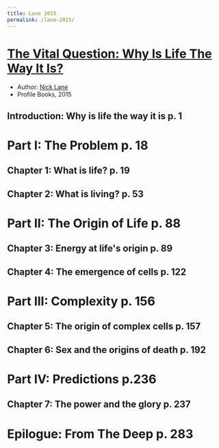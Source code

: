 ```yaml
---
title: Lane 2015
permalink: /lane-2015/
---
```


# [The Vital Question: Why Is Life The Way It Is?](https://en.wikipedia.org/wiki/The_Vital_Question)
* Author: [Nick Lane](https://en.wikipedia.org/wiki/Nick_Lane)
* Profile Books, 2015

## Introduction: Why is life the way it is p. 1 
# Part I: The Problem p. 18
## Chapter 1: What is life? p. 19
## Chapter 2: What is living? p. 53
# Part II: The Origin of Life p. 88
## Chapter 3: Energy at life's origin p. 89
## Chapter 4: The emergence of cells p. 122
# Part III: Complexity p. 156
## Chapter 5: The origin of complex cells p. 157
## Chapter 6: Sex and the origins of death p. 192
# Part IV: Predictions p.236
## Chapter 7: The power and the glory p. 237
# Epilogue: From The Deep p. 283
